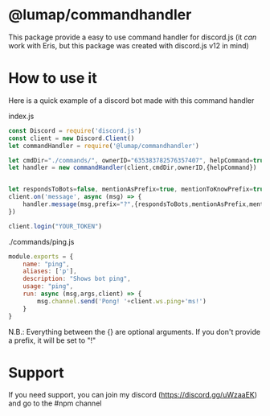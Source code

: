 # @lumap/commandhandler #
This package provide a easy to use command handler for discord.js (it *can* work with Eris, but this package was created with discord.js v12 in mind)
# How to use it #
Here is a quick example of a discord bot made with this command handler

index.js
```javascript
const Discord = require('discord.js')
const client = new Discord.Client()
let commandHandler = require('@lumap/commandhandler')

let cmdDir="./commands/", ownerID="635383782576357407", helpCommand=true
let handler = new commandHandler(client,cmdDir,ownerID,{helpCommand})


let respondsToBots=false, mentionAsPrefix=true, mentionToKnowPrefix=true
client.on('message', async (msg) => {
    handler.message(msg,prefix="?",{respondsToBots,mentionAsPrefix,mentionToKnowPrefix})
})

client.login("YOUR_TOKEN")
```

./commands/ping.js
```javascript
module.exports = {
    name: "ping",
    aliases: ['p'],
    description: "Shows bot ping",
    usage: "ping",
    run: async (msg,args,client) => {
        msg.channel.send('Pong! '+client.ws.ping+'ms!')
    }
}
```
N.B.: Everything between the {} are optional arguments. If you don't provide a prefix, it will be set to "!"

# Support #
If you need support, you can join my discord (https://discord.gg/uWzaaEK) and go to the #npm channel